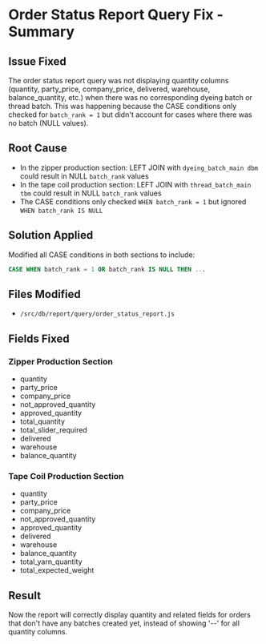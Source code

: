 # Order Status Report Query Fix - Summary

## Issue Fixed
The order status report query was not displaying quantity columns (quantity, party_price, company_price, delivered, warehouse, balance_quantity, etc.) when there was no corresponding dyeing batch or thread batch. This was happening because the CASE conditions only checked for `batch_rank = 1` but didn't account for cases where there was no batch (NULL values).

## Root Cause
- In the zipper production section: LEFT JOIN with `dyeing_batch_main dbm` could result in NULL `batch_rank` values
- In the tape coil production section: LEFT JOIN with `thread_batch_main tbm` could result in NULL `batch_rank` values  
- The CASE conditions only checked `WHEN batch_rank = 1` but ignored `WHEN batch_rank IS NULL`

## Solution Applied
Modified all CASE conditions in both sections to include:
```sql
CASE WHEN batch_rank = 1 OR batch_rank IS NULL THEN ... 
```

## Files Modified
- `/src/db/report/query/order_status_report.js`

## Fields Fixed

### Zipper Production Section
- quantity
- party_price  
- company_price
- not_approved_quantity
- approved_quantity
- total_quantity
- total_slider_required
- delivered
- warehouse
- balance_quantity

### Tape Coil Production Section  
- quantity
- party_price
- company_price
- not_approved_quantity
- approved_quantity
- delivered
- warehouse
- balance_quantity
- total_yarn_quantity
- total_expected_weight

## Result
Now the report will correctly display quantity and related fields for orders that don't have any batches created yet, instead of showing '--' for all quantity columns.
